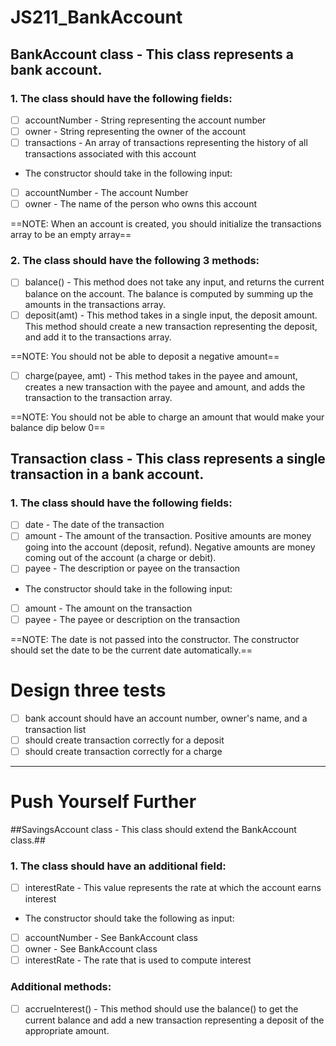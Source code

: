 # JS211_BankAccount

## BankAccount class - This class represents a bank account.

### 1. The class should have the following fields:

- [ ] accountNumber - String representing the account number
- [ ] owner - String representing the owner of the account
- [ ] transactions - An array of transactions representing the history of all transactions associated with this account

- The constructor should take in the following input:

- [ ] accountNumber - The account Number
- [ ] owner - The name of the person who owns this account

==NOTE: When an account is created, you should initialize the transactions array to be an empty array==

### 2. The class should have the following 3 methods:

- [ ] balance() - This method does not take any input, and returns the current balance on the account. The balance is computed by summing up the amounts in the transactions array.
- [ ] deposit(amt) - This method takes in a single input, the deposit amount. This method should create a new transaction representing the deposit, and add it to the transactions array.

==NOTE: You should not be able to deposit a negative amount==

- [ ] charge(payee, amt) - This method takes in the payee and amount, creates a new transaction with the payee and amount, and adds the transaction to the transaction array.

==NOTE: You should not be able to charge an amount that would make your balance dip below 0==

## Transaction class - This class represents a single transaction in a bank account.

### 1. The class should have the following fields:

- [ ] date - The date of the transaction
- [ ] amount - The amount of the transaction. Positive amounts are money going into the account (deposit, refund). Negative amounts are money coming out of the account (a charge or debit).
- [ ] payee - The description or payee on the transaction

- The constructor should take in the following input:

- [ ] amount - The amount on the transaction
- [ ] payee - The payee or description on the transaction

==NOTE: The date is not passed into the constructor. The constructor should set the date to be the current date automatically.==

# Design three tests

- [ ] bank account should have an account number, owner's name, and a transaction list
- [ ] should create transaction correctly for a deposit
- [ ] should create transaction correctly for a charge

---

# Push Yourself Further

##SavingsAccount class - This class should extend the BankAccount class.##

### 1. The class should have an additional field:

- [ ] interestRate - This value represents the rate at which the account earns interest

- The constructor should take the following as input:

- [ ] accountNumber - See BankAccount class
- [ ] owner - See BankAccount class
- [ ] interestRate - The rate that is used to compute interest

### Additional methods:

- [ ] accrueInterest() - This method should use the balance() to get the current balance and add a new transaction representing a deposit of the appropriate amount.
